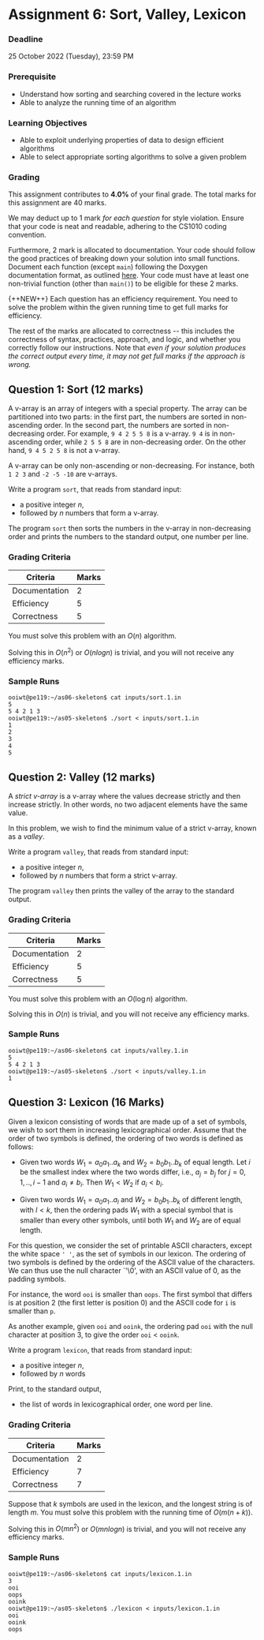 # Assignment 6: Sort, Valley, Lexicon

### Deadline

25 October 2022 (Tuesday), 23:59 PM

### Prerequisite

- Understand how sorting and searching covered in the lecture works
- Able to analyze the running time of an algorithm

### Learning Objectives

- Able to exploit underlying properties of data to design efficient algorithms
- Able to select appropriate sorting algorithms to solve a given problem

### Grading

This assignment contributes to **4.0%** of your final grade.  The total marks for this assignment are 40 marks.  

We may deduct up to 1 mark _for each question_ for style violation.  Ensure that your code is neat and readable, adhering to the CS1010 coding convention.

Furthermore, 2 mark is allocated to documentation. Your code should follow the good practices of breaking down your solution into small functions. Document each function (except `main`) following the Doxygen documentation format, as outlined [here](documentation.md).  Your code must have at least one non-trivial function (other than `main()`) to be eligible for these 2 marks.

{++NEW++} Each question has an efficiency requirement.  You need to solve the problem within the given running time to get full marks for efficiency.

The rest of the marks are allocated to correctness -- this includes the correctness of syntax, practices, approach, and logic, and whether you correctly follow our instructions.  Note that _even if your solution produces the correct output every time, it may not get full marks if the approach is wrong._


## Question 1: Sort (12 marks)

A v-array is an array of integers with a special property.  The array can be partitioned into two parts: in the first part, the numbers are sorted in non-ascending order.  In the second part, the numbers are sorted in non-decreasing order.  For example, `9 4 2 5 5 8` is a v-array.  `9 4` is in non-ascending order, while `2 5 5 8` are in non-decreasing order.   On the other hand, `9 4 5 2 5 8` is not a v-array.  

A v-array can be only non-ascending or non-decreasing.  For instance, both `1 2 3` and `-2 -5 -10` are v-arrays.

Write a program `sort`, that reads from standard input:

- a positive integer $n$,
- followed by $n$ numbers that form a v-array.

The program `sort` then sorts the numbers in the v-array in non-decreasing order and prints the numbers to the standard output, one number per line.

### Grading Criteria

| Criteria | Marks |
|--------------|---|
|Documentation | 2 |
|Efficiency    | 5 |
|Correctness   | 5 |

You must solve this problem with an $O(n)$ algorithm.

Solving this in $O(n^2)$ or $O(n log n)$ is trivial, and you will not receive any efficiency marks.

### Sample Runs

```
ooiwt@pe119:~/as06-skeleton$ cat inputs/sort.1.in
5
5 4 2 1 3
ooiwt@pe119:~/as05-skeleton$ ./sort < inputs/sort.1.in
1
2
3
4
5
```

## Question 2: Valley (12 marks)

A _strict v-array_ is a v-array where the values decrease strictly and then increase strictly.  In other words, no two adjacent elements have the same value.

In this problem, we wish to find the minimum value of a strict v-array, known as a _valley_.  

Write a program `valley`, that reads from standard input:

- a positive integer $n$,
- followed by $n$ numbers that form a strict v-array.

The program `valley` then prints the valley of the array to the standard output.

### Grading Criteria

| Criteria | Marks |
|---------------|---|
| Documentation | 2 |
| Efficiency    | 5 |
| Correctness   | 5 |

You must solve this problem with an $O(\log n)$ algorithm.

Solving this in $O(n)$ is trivial, and you will not receive any efficiency marks.

### Sample Runs

```
ooiwt@pe119:~/as06-skeleton$ cat inputs/valley.1.in
5
5 4 2 1 3
ooiwt@pe119:~/as05-skeleton$ ./sort < inputs/valley.1.in
1
```

## Question 3: Lexicon (16 Marks)

Given a lexicon consisting of words that are made up of a set of symbols, we wish to sort them in increasing lexicographical order.  Assume that the order of two symbols is defined, the ordering of two words is defined as follows:

- Given two words $W_1 = a_0a_1..a_k$ and $W_2 = b_0b_1..b_k$ of equal length.  Let $i$ be the smallest index where the two words differ, i.e., $a_j = b_j$ for $j = 0, 1, .., i-1$ and $a_i \not = b_i$.  Then $W_1 < W_2$ if $a_i < b_i$.  

- Given two words $W_1 = a_0a_1..a_l$ and $W_2 = b_0b_1..b_k$ of different length, with $l < k$, then the ordering pads $W_1$ with a special symbol that is smaller than every other symbols, until both $W_1$ and $W_2$ are of equal length. 

For this question, we consider the set of printable ASCII characters, except the white space `' '`, as the set of symbols in our lexicon.  The ordering of two symbols is defined by the ordering of the ASCII value of the characters.  We can thus use the null character `'\0', with an ASCII value of 0, as the padding symbols.

For instance, the word `ooi` is smaller than `oops`.  The first symbol that differs is at position 2 (the first letter is position 0) and the ASCII code for `i` is smaller than `p`.

As another example, given `ooi` and `ooink`, the ordering pad `ooi` with the null character at position 3, to give the order `ooi` < `ooink`.

Write a program `lexicon`, that reads from standard input:

- a positive integer $n$,
- followed by $n$ words 

Print, to the standard output, 

- the list of words in lexicographical order, one word per line.

### Grading Criteria

| Criteria     | Marks |
|--------------|---|
|Documentation | 2 |
|Efficiency    | 7 |
|Correctness   | 7 |

Suppose that $k$ symbols are used in the lexicon, and the longest string is of length $m$.  You must solve this problem with the running time of $O(m(n + k))$.

Solving this in $O(mn^2)$ or $O(mn log n)$ is trivial, and you will not receive any efficiency marks.

### Sample Runs

```
ooiwt@pe119:~/as06-skeleton$ cat inputs/lexicon.1.in
3
ooi
oops
ooink
ooiwt@pe119:~/as05-skeleton$ ./lexicon < inputs/lexicon.1.in
ooi
ooink
oops
```
